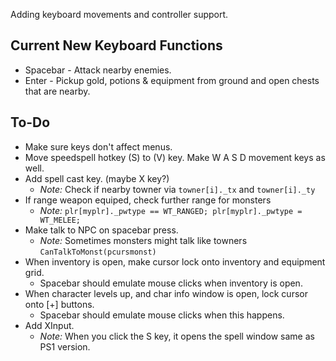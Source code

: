 Adding keyboard movements and controller support.

## Current New Keyboard Functions
- Spacebar - Attack nearby enemies.
- Enter - Pickup gold, potions & equipment from ground and open chests that are nearby.

## To-Do
- Make sure keys don't affect menus.
- Move speedspell hotkey (S) to (V) key. Make W A S D movement keys as well.
- Add spell cast key. (maybe X key?)
    - _Note:_ Check if nearby towner via ```towner[i]._tx``` and ```towner[i]._ty```
- If range weapon equiped, check further range for monsters
    - _Note:_ ```plr[myplr]._pwtype == WT_RANGED; plr[myplr]._pwtype = WT_MELEE;```
- Make talk to NPC on spacebar press.
    - _Note:_ Sometimes monsters might talk like towners ```CanTalkToMonst(pcursmonst)```
- When inventory is open, make cursor lock onto inventory and equipment grid.
    - Spacebar should emulate mouse clicks when inventory is open.
- When character levels up, and char info window is open, lock cursor onto [+] buttons.
    - Spacebar should emulate mouse clicks when this happens.
- Add XInput.
    - _Note:_ When you click the S key, it opens the spell window same as PS1 version.
